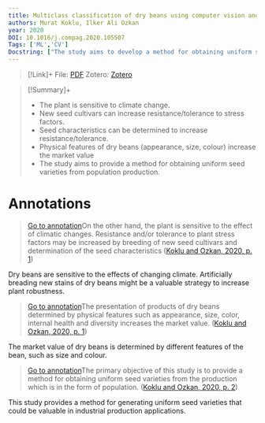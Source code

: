 ```yaml
---
title: Multiclass classification of dry beans using computer vision and machine learning techniques
authors: Murat Koklu, Ilker Ali Ozkan
year: 2020
DOI: 10.1016/j.compag.2020.105507
Tags: ['ML','CV']
Docstring: ["The study aims to develop a method for obtaining uniform seed varieties with increased resistance/tolerance to stress factors and physical characteristics that increase market value, by determining seed characteristics and sensitivity to climate changes and using new seed cultivars."]
---
```

>[!Link]+
> File: [PDF](koklu2020.pdf)
> Zotero: [Zotero](zotero://select/items/@koklu2020)
 
>[!Summary]+
>- The plant is sensitive to climate change.
>- New seed cultivars can increase resistance/tolerance to stress factors.
>- Seed characteristics can be determined to increase resistance/tolerance.
>- Physical features of dry beans (appearance, size, colour) increase the market value
>- The study aims to provide a method for obtaining uniform seed varieties from population production.

# Annotations  

> [Go to annotation](zotero://open-pdf/library/items/WY5Z3VPS?page=1&annotation=U9N5NMK7)On the other hand, the plant is sensitive to the effect of climatic changes. Resistance and/or tolerance to plant stress factors may be increased by breeding of new seed cultivars and determination of the seed characteristics ([Koklu and Ozkan, 2020, p. 1](zotero://select/library/items/NFMG7M37))

Dry beans are sensitive to the effects of changing climate. Artificially breading new stains of dry beans might be a valuable strategy to increase plant robustness. 


> [Go to annotation](zotero://open-pdf/library/items/WY5Z3VPS?page=1&annotation=F78U7BWK)The presentation of products of dry beans determined by physical features such as appearance, size, color, internal health and diversity increases the market value. ([Koklu and Ozkan, 2020, p. 1](zotero://select/library/items/NFMG7M37))

The market value of dry beans is determined by different features of the bean, such as size and colour. 


> [Go to annotation](zotero://open-pdf/library/items/WY5Z3VPS?page=2&annotation=5GBWF3X4)The primary objective of this study is to provide a method for obtaining uniform seed varieties from the production which is in the form of population. ([Koklu and Ozkan, 2020, p. 2](zotero://select/library/items/NFMG7M37))

This study provides a method for generating uniform seed varieties that could be valuable in industrial production applications. 



